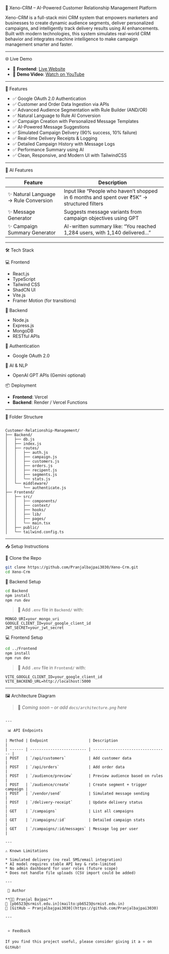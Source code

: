 
 🚀 Xeno-CRM – AI-Powered Customer Relationship Management Platform

Xeno-CRM is a full-stack mini CRM system that empowers marketers and businesses to create dynamic audience segments, deliver personalized campaigns, and intelligently track delivery results using AI enhancements. Built with modern technologies, this system simulates real-world CRM behavior and integrates machine intelligence to make campaign management smarter and faster.

---

 🌐 Live Demo

- 🔗 **Frontend**: [Live Website](https://customer-relationship-management-three.vercel.app/login)
- 🎥 **Demo Video**: [Watch on YouTube](https://your-demo-link)

---

 🧩 Features

- ✅ Google OAuth 2.0 Authentication
- ✅ Customer and Order Data Ingestion via APIs
- ✅ Advanced Audience Segmentation with Rule Builder (AND/OR)
- ✅ Natural Language to Rule AI Conversion
- ✅ Campaign Creation with Personalized Message Templates
- ✅ AI-Powered Message Suggestions
- ✅ Simulated Campaign Delivery (90% success, 10% failure)
- ✅ Real-time Delivery Receipts & Logging
- ✅ Detailed Campaign History with Message Logs
- ✅ Performance Summary using AI
- ✅ Clean, Responsive, and Modern UI with TailwindCSS

---

 🧠 AI Features

| Feature                                | Description                                                                 |
|----------------------------------------|-----------------------------------------------------------------------------|
| ✨ Natural Language → Rule Conversion  | Input like “People who haven’t shopped in 6 months and spent over ₹5K” → structured filters |
| ✨ Message Generator                    | Suggests message variants from campaign objectives using GPT                |
| ✨ Campaign Summary Generator           | AI-written summary like: “You reached 1,284 users, with 1,140 delivered…”   |

---

 🛠 Tech Stack

 💻 Frontend
- React.js
- TypeScript
- Tailwind CSS
- ShadCN UI
- Vite.js
- Framer Motion (for transitions)

 🔧 Backend
- Node.js
- Express.js
- MongoDB
- RESTful APIs

 🔐 Authentication
- Google OAuth 2.0

 🤖 AI & NLP
- OpenAI GPT APIs (Gemini optional)

 📦 Deployment
- **Frontend**: Vercel  
- **Backend**: Render / Vercel Functions

---

 📁 Folder Structure

```

Customer-Relationship-Management/
├── Backend/
│   ├── db.js
│   ├── index.js
│   ├── routes/
│   │   ├── auth.js
│   │   ├── campaign.js
│   │   ├── customers.js
│   │   ├── orders.js
│   │   ├── recipent.js
│   │   ├── segments.js
│   │   └── stats.js
│   └── middleware/
│       └── authenticate.js
├── Frontend/
│   ├── src/
│   │   ├── components/
│   │   ├── context/
│   │   ├── hooks/
│   │   ├── lib/
│   │   ├── pages/
│   │   └── main.tsx
│   ├── public/
│   └── tailwind.config.ts

````

---

 📥 Setup Instructions

 🚀 Clone the Repo
```bash
git clone https://github.com/Pranjalbajpai3030/Xeno-Crm.git
cd Xeno-Crm
````

 🔧 Backend Setup

```bash
cd Backend
npm install
npm run dev
```

> 📌 Add `.env` file in `Backend/` with:

```
MONGO_URI=your_mongo_uri
GOOGLE_CLIENT_ID=your_google_client_id
JWT_SECRET=your_jwt_secret
```

 💻 Frontend Setup

```bash
cd ../Frontend
npm install
npm run dev
```

> 📌 Add `.env` file in `Frontend/` with:

```
VITE_GOOGLE_CLIENT_ID=your_google_client_id
VITE_BACKEND_URL=http://localhost:5000
```

---

 🖼️ Architecture Diagram

> 📌 *Coming soon – or add `docs/architecture.png` here*

```

---

 📊 API Endpoints

| Method | Endpoint                  | Description                       |
| ------ | ------------------------- | --------------------------------- |
| POST   | `/api/customers`          | Add customer data                 |
| POST   | `/api/orders`             | Add order data                    |
| POST   | `/audience/preview`       | Preview audience based on rules   |
| POST   | `/audience/create`        | Create segment + trigger campaign |
| POST   | `/vendor/send`            | Simulated message sending         |
| POST   | `/delivery-receipt`       | Update delivery status            |
| GET    | `/campaigns`              | List all campaigns                |
| GET    | `/campaigns/:id`          | Detailed campaign stats           |
| GET    | `/campaigns/:id/messages` | Message log per user              |

---

⚠️ Known Limitations

* Simulated delivery (no real SMS/email integration)
* AI model requires stable API key & rate-limited
* No admin dashboard for user roles (future scope)
* Does not handle file uploads (CSV import could be added)

---

 🙋 Author

**👨‍💻 Pranjal Bajpai**
📧 [pb6523@srmist.edu.in](mailto:pb6523@srmist.edu.in)
🔗 [GitHub – Pranjalbajpai3030](https://github.com/Pranjalbajpai3030)

---


 ⭐️ Feedback

If you find this project useful, please consider giving it a ⭐️ on GitHub!

```

